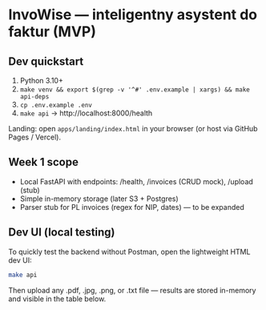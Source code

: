 # InvoWise — inteligentny asystent do faktur (MVP)


## Dev quickstart
1) Python 3.10+
2) `make venv && export $(grep -v '^#' .env.example | xargs) && make api-deps`
3) `cp .env.example .env`
4) `make api` → http://localhost:8000/health


Landing: open `apps/landing/index.html` in your browser (or host via GitHub Pages / Vercel).


## Week 1 scope
- Local FastAPI with endpoints: /health, /invoices (CRUD mock), /upload (stub)
- Simple in-memory storage (later S3 + Postgres)
- Parser stub for PL invoices (regex for NIP, dates) — to be expanded

##  Dev UI (local testing)

To quickly test the backend without Postman, open the lightweight HTML dev UI:

```bash
make api
```

Then upload any .pdf, .jpg, .png, or .txt file — results are stored in-memory and visible in the table below.
